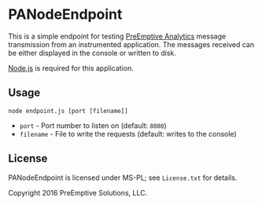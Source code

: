 # PANodeEndpoint

This is a simple endpoint for testing [PreEmptive Analytics][] message transmission from an instrumented application. The messages received can be either displayed in the console or written to disk.

[Node.js][] is required for this application.

## Usage

 `node endpoint.js [port [filename]]`
 
 - `port` - Port number to listen on (default: `8080`)
 - `filename` - File to write the requests (default: writes to the console)

## License   
PANodeEndpoint is licensed under MS-PL; see `License.txt` for details.

Copyright 2016 PreEmptive Solutions, LLC.

[PreEmptive Analytics]: http://www.preemptive.com/pa
[Node.js]: http://nodejs.org

